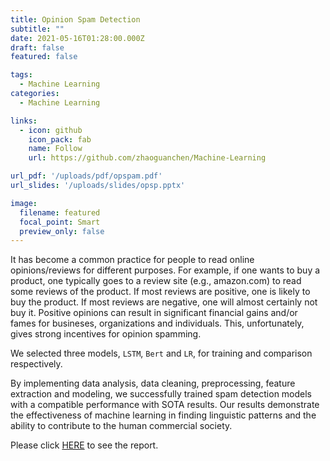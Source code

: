```yaml
---
title: Opinion Spam Detection
subtitle: ""
date: 2021-05-16T01:28:00.000Z
draft: false
featured: false

tags:
  - Machine Learning
categories:
  - Machine Learning

links:
  - icon: github
    icon_pack: fab
    name: Follow
    url: https://github.com/zhaoguanchen/Machine-Learning

url_pdf: '/uploads/pdf/opspam.pdf'
url_slides: '/uploads/slides/opsp.pptx'

image:
  filename: featured
  focal_point: Smart
  preview_only: false
---
```


It has become a common practice for people to read online opinions/reviews for different purposes. For example, if one wants to buy a product, one typically goes to a review site (e.g., amazon.com) to read some reviews of the product. If most reviews are positive, one is likely to buy the product. If most reviews are negative, one will almost certainly not buy it. Positive opinions can result in significant financial gains and/or fames for busineses, organizations and individuals. This, unfortunately, gives strong incentives for opinion spamming.

We selected three models, `LSTM`, `Bert` and `LR`, for training and comparison respectively.

By implementing data analysis, data cleaning, preprocessing, feature extraction and modeling, we successfully trained spam detection models with a compatible performance with SOTA results. Our results demonstrate the effectiveness of machine learning in finding linguistic patterns and the ability to contribute to the human commercial society.

Please click [HERE](https://gczhao.me/uploads/pdf/opspam.pdf) to see the report.

